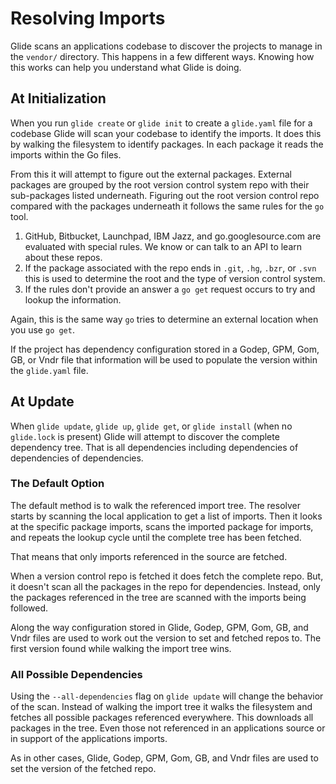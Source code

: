 # Resolving Imports

Glide scans an applications codebase to discover the projects to manage in the `vendor/` directory. This happens in a few different ways. Knowing how this works can help you understand what Glide is doing.

## At Initialization

When you run `glide create` or `glide init` to create a `glide.yaml` file for a codebase Glide will scan your codebase to identify the imports. It does this by walking the filesystem to identify packages. In each package it reads the imports within the Go files.

From this it will attempt to figure out the external packages. External packages are grouped by the root version control system repo with their sub-packages listed underneath. Figuring out the root version control repo compared with the packages underneath it follows the same rules for the `go` tool.

1. GitHub, Bitbucket, Launchpad, IBM Jazz, and go.googlesource.com are evaluated with special rules. We know or can talk to an API to learn about these repos.
2. If the package associated with the repo ends in `.git`, `.hg`, `.bzr`, or `.svn` this is used to determine the root and the type of version control system.
3. If the rules don't provide an answer a `go get` request occurs to try and lookup the information.

Again, this is the same way `go` tries to determine an external location when you use `go get`.

If the project has dependency configuration stored in a Godep, GPM, Gom, GB, or Vndr file that information will be used to populate the version within the `glide.yaml` file.

## At Update

When `glide update`, `glide up`, `glide get`, or `glide install` (when no `glide.lock` is present) Glide will attempt to discover the complete dependency tree. That is all dependencies including dependencies of dependencies of dependencies.

### The Default Option

The default method is to walk the referenced import tree. The resolver starts by scanning the local application to get a list of imports. Then it looks at the specific package imports, scans the imported package for imports, and repeats the lookup cycle until the complete tree has been fetched.

That means that only imports referenced in the source are fetched.

When a version control repo is fetched it does fetch the complete repo. But, it doesn't scan all the packages in the repo for dependencies. Instead, only the packages referenced in the tree are scanned with the imports being followed.

Along the way configuration stored in Glide, Godep, GPM, Gom, GB, and Vndr files are used to work out the version to set and fetched repos to. The first version found while walking the import tree wins.

### All Possible Dependencies

Using the `--all-dependencies` flag on `glide update` will change the behavior of the scan. Instead of walking the import tree it walks the filesystem and fetches all possible packages referenced everywhere. This downloads all packages in the tree. Even those not referenced in an applications source or in support of the applications imports.

As in other cases, Glide, Godep, GPM, Gom, GB, and Vndr files are used to set the version of the fetched repo.
